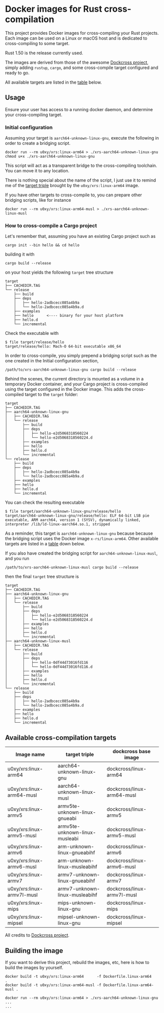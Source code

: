 # Docker images for Rust cross-compilation

This project provides Docker images for cross-compiling your Rust projects.
Each image can be used on a Linux or macOS host and is dedicated to
cross-compiling to some target.

Rust 1.50 is the release currently used.

The images are derived from those of the awesome [Dockcross
project](https://github.com/dockcross/dockcross), simply adding `rustup`,
`cargo`, and some cross-compile target configured and ready to go.

All available targets are listed in the [table](#targets-table) below.


## Usage

Ensure your user has access to a running docker daemon, and determine your
cross-compiling target.


### Initial configuration

Assuming your target is `aarch64-unknown-linux-gnu`, execute the following in
order to create a bridging script.

    docker run --rm u0xy/xrs:linux-arm64 > ./xrs-aarch64-unknown-linux-gnu
    chmod u+x ./xrs-aarch64-unknown-linux-gnu

This script will act as a transparent bridge to the cross-compiling toolchain.
You can move it to any location.

There is nothing special about the name of the script, I just use it to remind
me of the [target
triple](https://doc.rust-lang.org/nightly/rustc/platform-support.html) brought
by the `u0xy/xrs:linux-arm64` image.

If you have other targets to cross-compile to, you can prepare other bridging
scripts, like for instance

    docker run --rm u0xy/xrs:linux-arm64-musl > ./xrs-aarch64-unknown-linux-musl


### How to cross-compile a Cargo project

Let's remember that, assuming you have an existing Cargo project such as

    cargo init --bin hello && cd hello

building it with

    cargo build --release

on your host yields the following `target` tree structure

    target
    ├── CACHEDIR.TAG
    └── release
        ├── build
        ├── deps
        │   ├── hello-2adbcecc085a4b9a
        │   └── hello-2adbcecc085a4b9a.d
        ├── examples
        ├── hello      <---- binary for your host platform
        ├── hello.d
        └── incremental

Check the executable with

    $ file target/release/hello
    target/release/hello: Mach-O 64-bit executable x86_64

In order to cross-compile, you simply prepend a bridging script such as the one
created in the Initial configuration section,

    /path/to/xrs-aarch64-unknown-linux-gnu cargo build --release

Behind the scenes, the current directory is mounted as a volume in a temporary
Docker container, and your Cargo project is cross-compiled using the target
configured in the Docker image. This adds the cross-compiled target to the
`target` folder:

    target
    ├── CACHEDIR.TAG
    ├── aarch64-unknown-linux-gnu
    │   ├── CACHEDIR.TAG
    │   └── release
    │       ├── build
    │       ├── deps
    │       │   ├── hello-e2d5068318560224
    │       │   └── hello-e2d5068318560224.d
    │       ├── examples
    │       ├── hello
    │       ├── hello.d
    │       └── incremental
    └── release
        ├── build
        ├── deps
        │   ├── hello-2adbcecc085a4b9a
        │   └── hello-2adbcecc085a4b9a.d
        ├── examples
        ├── hello
        ├── hello.d
        └── incremental

You can check the resulting executable

    $ file target/aarch64-unknown-linux-gnu/release/hello
    target/aarch64-unknown-linux-gnu/release/hello: ELF 64-bit LSB pie executable, ARM aarch64, version 1 (SYSV), dynamically linked, interpreter /lib/ld-linux-aarch64.so.1, stripped

As a reminder, this target is `aarch64-unknown-linux-gnu` because because the
bridging script uses the Docker image `x-rs/linux-arm64`. Other available
targets are listed in a [table](#targets-table) down below.


If you also have created the bridging script for `aarch64-unknown-linux-musl`,
and you run

    /path/to/xrs-aarch64-unknown-linux-musl cargo build --release

then the final `target` tree structure is

    target
    ├── CACHEDIR.TAG
    ├── aarch64-unknown-linux-gnu
    │   ├── CACHEDIR.TAG
    │   └── release
    │       ├── build
    │       ├── deps
    │       │   ├── hello-e2d5068318560224
    │       │   └── hello-e2d5068318560224.d
    │       ├── examples
    │       ├── hello
    │       ├── hello.d
    │       └── incremental
    ├── aarch64-unknown-linux-musl
    │   ├── CACHEDIR.TAG
    │   └── release
    │       ├── build
    │       ├── deps
    │       │   ├── hello-0df44d73016fd116
    │       │   └── hello-0df44d73016fd116.d
    │       ├── examples
    │       ├── hello
    │       ├── hello.d
    │       └── incremental
    └── release
        ├── build
        ├── deps
        │   ├── hello-2adbcecc085a4b9a
        │   └── hello-2adbcecc085a4b9a.d
        ├── examples
        ├── hello
        ├── hello.d
        └── incremental



## <a name="targets-table"></a>Available cross-compilation targets


| Image name                 | target triple                  | dockcross base image        |
| ---                        | ---                            | ---                         |
| u0xy/xrs:linux-arm64       | aarch64-unknown-linux-gnu      | dockcross/linux-arm64       |
| u0xy/xrs:linux-arm64-musl  | aarch64-unknown-linux-musl     | dockcross/linux-arm64-musl  |
| u0xy/xrs:linux-armv5       | armv5te-unknown-linux-gnueabi  | dockcross/linux-armv5       |
| u0xy/xrs:linux-armv5-musl  | armv5te-unknown-linux-musleabi | dockcross/linux-armv5-musl  |
| u0xy/xrs:linux-armv6       | arm-unknown-linux-gnueabihf    | dockcross/linux-armv6       |
| u0xy/xrs:linux-armv6-musl  | arm-unknown-linux-musleabihf   | dockcross/linux-armv6-musl  |
| u0xy/xrs:linux-armv7       | armv7-unknown-linux-gnueabihf  | dockcross/linux-armv7       |
| u0xy/xrs:linux-armv7l-musl | armv7-unknown-linux-musleabihf | dockcross/linux-armv7l-musl |
| u0xy/xrs:linux-mips        | mips-unknown-linux-gnu         | dockcross/linux-mips        |
| u0xy/xrs:linux-mipsel      | mipsel-unknown-linux-gnu       | dockcross/linux-mipsel      |

All credits to [Dockcross project](https://github.com/dockcross/dockcross).


## Building the image

If you want to derive this project, rebuild the images, etc, here is how to
build the images by yourself.

    docker build -t u0xy/xrs:linux-arm64      -f Dockerfile.linux-arm64      .
    docker build -t u0xy/xrs:linux-arm64-musl -f Dockerfile.linux-arm64-musl .

    docker run --rm u0xy/xrs:linux-arm64 > ./xrs-aarch64-unknown-linux-gnu
    ...
    ...

